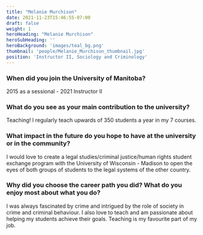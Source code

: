 ```yaml
---
title: "Melanie Murchison"
date: 2021-11-23T15:46:55-07:00
draft: false
weight: 1
heroHeading: "Melanie Murchison"
heroSubHeading: ''
heroBackground: 'images/teal_bg.png'
thumbnail: 'people/Melanie_Murchison_thumbnail.jpg'
position: 'Instructor II, Sociology and Criminology'
---
```


### When did you join the University of Manitoba?

2015 as a sessional - 2021 Instructor II

### What do you see as your main contribution to the university?

Teaching! I regularly teach upwards of 350 students a year in my 7 courses. 

### What impact in the future do you hope to have at the university or in the community?

I would love to create a legal studies/criminal justice/human rights student exchange program with the University of Wisconsin - Madison to open the eyes of both groups of students to the legal systems of the other country.

### Why did you choose the career path you did? What do you enjoy most about what you do?

I was always fascinated by crime and intrigued by the role of society in crime and criminal behaviour. I also love to teach and am passionate about helping my students achieve their goals. Teaching is my favourite part of my job.
